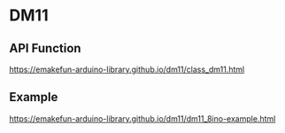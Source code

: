 # DM11

## API Function

<https://emakefun-arduino-library.github.io/dm11/class_dm11.html>

## Example

<https://emakefun-arduino-library.github.io/dm11/dm11_8ino-example.html>
